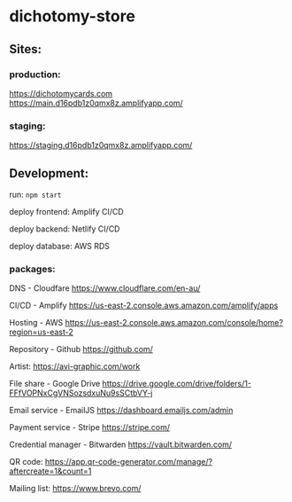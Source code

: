 # dichotomy-store

## Sites:

### production:

https://dichotomycards.com
https://main.d16pdb1z0qmx8z.amplifyapp.com/

### staging:

https://staging.d16pdb1z0qmx8z.amplifyapp.com/

## Development:

run:
`npm start`

deploy frontend:
Amplify CI/CD

deploy backend:
Netlify CI/CD

deploy database:
AWS RDS

### packages:

DNS - Cloudfare
https://www.cloudflare.com/en-au/

CI/CD - Amplify
https://us-east-2.console.aws.amazon.com/amplify/apps

Hosting - AWS
https://us-east-2.console.aws.amazon.com/console/home?region=us-east-2

Repository - Github
https://github.com/

Artist:
https://avi-graphic.com/work

File share - Google Drive
https://drive.google.com/drive/folders/1-FFfVOPNxCgVNSozsdxuNu9sSCtbVY-j

Email service - EmailJS
https://dashboard.emailjs.com/admin

Payment service - Stripe
https://stripe.com/

Credential manager - Bitwarden
https://vault.bitwarden.com/

QR code:
https://app.qr-code-generator.com/manage/?aftercreate=1&count=1

Mailing list:
https://www.brevo.com/

